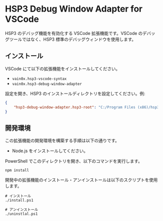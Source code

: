 # HSP3 Debug Window Adapter for VSCode

HSP3 のデバッグ機能を有効化する VSCode 拡張機能です。VSCode のデバッグツールではなく、HSP3 標準のデバッグウィンドウを使用します。

## インストール

VSCode にて以下の拡張機能をインストールしてください。

- `vain0x.hsp3-vscode-syntax`
- `vain0x.hsp3-debug-window-adapter`

設定を開き、HSP3 のインストールディレクトリを設定してください。例:

```json
{
    "hsp3-debug-window-adapter.hsp3-root": "C:/Program Files (x86)/hsp351"
}
```

## 開発環境

この拡張機能の開発環境を構築する手順は以下の通りです。

- Node.js をインストールしてください。

PowerShell でこのディレクトリを開き、以下のコマンドを実行します。

```pwsh
npm install
```

開発中の拡張機能のインストール・アンインストールは以下のスクリプトを使用します。

```pwsh
# インストール
./install.ps1
```

```pswh
# アンインストール
./uninstlal.ps1
```
